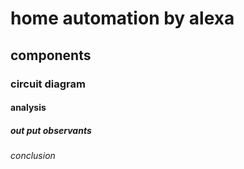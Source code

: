 # home automation by alexa
## components
### circuit diagram
#### analysis
##### out put observants
###### conclusion

